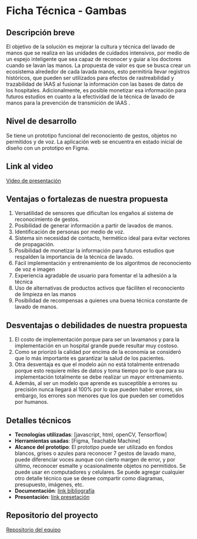 # Ficha Técnica - Gambas

## Descripción breve
El objetivo de la solución es mejorar la cultura y técnica del lavado de manos que se realiza en las unidades de cuidados intensivos, por medio de un espejo inteligente que sea capaz de reconocer y guiar a los doctores cuando se lavan las manos. La propuesta de valor es que se busca crear un ecosistema alrededor de cada lavada manos, esto permitiría llevar registros históricos, que pueden ser utilizados para efectos de rastreabilidad y trazabilidad de IAAS al fusionar la información con las bases de datos de los hospitales. Adicionalmente, es posible monetizar esa información para futuros estudios en cuanto a la efectividad de la técnica de lavado de manos para la prevención de transmición de IAAS .

## Nivel de desarrollo
Se tiene un prototipo funcional del reconociento de gestos, objetos no permitidos y de voz. La aplicación web se encuentra en estado inicial de diseño con un prototipo en Figma.

## Link al video
[Video de presentación](https://youtu.be/Qnm_lfT4jU8)

## Ventajas o fortalezas de nuestra propuesta
1. Versatilidad de sensores que dificultan los engaños al sistema de reconocimiento de gestos.
2. Posibilidad de generar información a partir de lavados de manos.
3. Identificación de personas por medio de voz.
4. Sistema sin necesidad de contacto, hermético ideal para evitar vectores de propagación.
5. Posibilidad de monetizar la información para futuros estudios que respalden la importancia de la técnica de lavado.
6. Fácil implementación y entrenamiento de los algoritmos de reconociento de voz e imagen
7. Experiencia agradable de usuario para fomentar el la adhesión a la técnica
8. Uso de alternativas de productos activos que fáciliten el reconociento de limpieza en las manos
9. Posibilidad de recompensas a quienes una buena técnica constante de lavado de manos.


## Desventajas o debilidades de nuestra propuesta
1. El costo de implementación porque para ser un lavamanos y para la implementación en un hospital grande puede resultar muy costoso.
2. Como se priorizó la calidad por encima de la economía se consideró que lo más importante es garantizar la salud de los pacientes.
3. Otra desventaja es que el modelo aún no está totalmente entrenado porque esto requiere miles de datos y toma tiempo por lo que para su implementación totalmente se debe realizar un mayor entrenamiento.
4. Además, al ser un modelo que aprende es susceptible a errores su precisión nunca llegará al 100% por lo que pueden haber errores, sin embargo, los errores son menores que los que pueden ser cometidos por humanos.

## Detalles técnicos
- **Tecnologías utilizadas**: [javascript, html, openCV, Tensorflow]
- **Herramientas usadas**: [Figma, Teachable Machine]
- **Alcance del prototipo**: El prototipo puede ser utilizado en fondos blancos, grises o azules para reconocer 7 gestos de lavado mano, puede diferenciar voces aunque con cierto margen de error, y por último, reconocer esmalte y ocasionalmente objetos no permitidos. Se puede usar en computadores y celulares.
  Se puede agregar cualquier otro detalle técnico que se desee compartir como diagramas, presupuesto, imágenes, etc.
- **Documentación**: [link bibliografía](https://drive.google.com/file/d/1Ig-l4Zc3okSL62tv7-XxgHUACQMUI_3r/view?usp=sharing)
- **Presentación**: [link presetación](https://www.canva.com/design/DAGVbbkvCUY/mUa7gehZypKMpYZwq9TMdw/edit?utm_content=DAGVbbkvCUY&utm_campaign=designshare&utm_medium=link2&utm_source=sharebutton )

## Repositorio del proyecto
[Repositorio del equipo](https://github.com/NicolasCacer/hand-washing-learning-model.git)